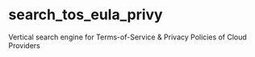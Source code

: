 search_tos_eula_privy
=====================

Vertical search engine for Terms-of-Service &amp; Privacy Policies of Cloud Providers
